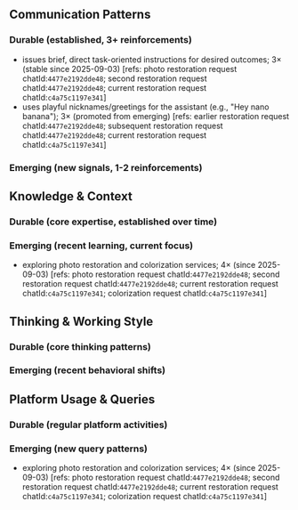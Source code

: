## Communication Patterns
### Durable (established, 3+ reinforcements)
- issues brief, direct task-oriented instructions for desired outcomes; 3× (stable since 2025-09-03) [refs: photo restoration request chatId:`4477e2192dde48`; second restoration request chatId:`4477e2192dde48`; current restoration request chatId:`c4a75c1197e341`]
- uses playful nicknames/greetings for the assistant (e.g., "Hey nano banana"); 3× (promoted from emerging) [refs: earlier restoration request chatId:`4477e2192dde48`; subsequent restoration request chatId:`4477e2192dde48`; current restoration request chatId:`c4a75c1197e341`]

### Emerging (new signals, 1-2 reinforcements)

## Knowledge & Context
### Durable (core expertise, established over time)

### Emerging (recent learning, current focus)
- exploring photo restoration and colorization services; 4× (since 2025-09-03) [refs: photo restoration request chatId:`4477e2192dde48`; second restoration request chatId:`4477e2192dde48`; current restoration request chatId:`c4a75c1197e341`; colorization request chatId:`c4a75c1197e341`]

## Thinking & Working Style
### Durable (core thinking patterns)

### Emerging (recent behavioral shifts)

## Platform Usage & Queries
### Durable (regular platform activities)

### Emerging (new query patterns)
- exploring photo restoration and colorization services; 4× (since 2025-09-03) [refs: photo restoration request chatId:`4477e2192dde48`; second restoration request chatId:`4477e2192dde48`; current restoration request chatId:`c4a75c1197e341`; colorization request chatId:`c4a75c1197e341`]